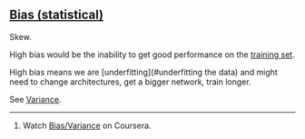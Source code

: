 ## [Bias (statistical)](#bias-stats)

Skew.

High bias would be the inability to get good performance on the [training set](#training-set).

High bias means we are [underfitting](#underfitting the data) and might need to change architectures, get a bigger network, train longer.

See [Variance](#variance).

---
1. Watch [Bias/Variance](https://www.coursera.org/learn/deep-neural-network/lecture/ZhclI/bias-variance) on Coursera.